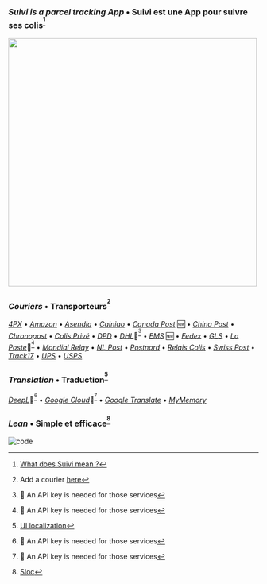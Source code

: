 ### _Suivi is a parcel tracking App_ • Suivi est une App pour suivre ses colis<sup>[^1]</sup>
[<img src="https://i.imgur.com/VOngj2e.jpeg" width="500">](https://i.imgur.com/v6LZNJ3.jpeg)

### _Couriers_ • Transporteurs<sup>[^2]</sup>
[_4PX_](http://en.4px.com/) 
• [_Amazon_](https://www.amazon.fr/) 
• [_Asendia_](https://www.asendia.fr/) 
• [_Cainiao_](https://global.cainiao.com/) 
• [_Canada Post_](https://www.canadapost-postescanada.ca/) :new:
• [_China Post_](http://yjcx.ems.com.cn/qps/english/yjcx) 
• [_Chronopost_](https://www.chronopost.fr/) 
• [_Colis Privé_](https://www.colisprive.fr/) 
• [_DPD_](https://www.dpd.com/) 
• [_DHL_](https://developer.dhl.com/):key:<sup>[^api]</sup> 
• [_EMS_](https://www.ems.post/en/global-network/tracking/) :new:
• [_Fedex_](https://www.fedex.com/) 
• [_GLS_](https://gls-group.eu/) 
• [_La Poste_](https://developer.laposte.fr/):key:<sup>[^api]</sup> 
• [_Mondial Relay_](https://www.mondialrelay.fr/) 
• [_NL Post_](https://postnl.post/) 
• [_Postnord_](https://postnord.se/) 
• [_Relais Colis_](https://www.relaiscolis.com/) 
• [_Swiss Post_](https://www.post.ch/) 
• [_Track17_](https://www.17track.net/) 
• [_UPS_](https://www.ups.com/) 
• [_USPS_](https://www.usps.com/)

### _Translation_ • Traduction<sup>[^3]</sup>
[_DeepL_](https://www.deepl.com/en/docs-api/):key:<sup>[^api]</sup> 
• [_Google Cloud_](https://cloud.google.com/translate):key:<sup>[^api]</sup> 
• [_Google Translate_](https://github.com/ssut/py-googletrans) 
• [_MyMemory_](https://mymemory.translated.net/doc/spec.php)

### _Lean_ • Simple et efficace<sup>[^4]</sup>
![code](https://sloc.xyz/github/sebdelsol/suivi?category=code) 

[^1]: [What does Suivi mean ?](https://www.linguee.com/english-french/search?source=auto&query=suivi)
[^2]: Add a courier [here](couriers)
[^3]: [UI localization](windows/localization.py)
[^4]: [Sloc](https://api.codetabs.com/v1/loc/?github=sebdelsol/suivi)
[^api]: :key: An API key is needed for those services
